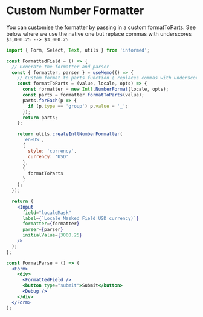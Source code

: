 # Custom Number Formatter

You can customise the formatter by passing in a custom formatToParts. See below where we use the native one
but replace commas with underscores `$3,000.25 --> $3_000.25`

<!-- STORY -->

```jsx
import { Form, Select, Text, utils } from 'informed';

const FormattedField = () => {
  // Generate the formatter and parser
  const { formatter, parser } = useMemo(() => {
    // Custom format to parts function ( replaces commas with underscores )
    const formatToParts = (value, locale, opts) => {
      const formatter = new Intl.NumberFormat(locale, opts);
      const parts = formatter.formatToParts(value);
      parts.forEach(p => {
        if (p.type == 'group') p.value = '_';
      });
      return parts;
    };

    return utils.createIntlNumberFormatter(
      'en-US',
      {
        style: 'currency',
        currency: 'USD'
      },
      {
        formatToParts
      }
    );
  });

  return (
    <Input
      field="localeMask"
      label={`Locale Masked Field USD currency)`}
      formatter={formatter}
      parser={parser}
      initialValue={3000.25}
    />
  );
};

const FormatParse = () => (
  <Form>
    <div>
      <FormattedField />
      <button type="submit">Submit</button>
      <Debug />
    </div>
  </Form>
);
```
